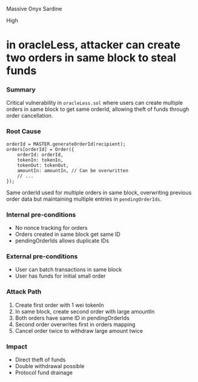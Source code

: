 Massive Onyx Sardine

High

# in oracleLess, attacker can create two orders in same block to steal funds

### Summary

Critical vulnerability in `oracleLess.sol` where users can create multiple orders in same block to get same orderId, allowing theft of funds through order cancellation.

### Root Cause

```solidity
orderId = MASTER.generateOrderId(recipient);
orders[orderId] = Order({
    orderId: orderId,
    tokenIn: tokenIn,
    tokenOut: tokenOut,
    amountIn: amountIn, // Can be overwritten
    // ...
});
```


Same orderId used for multiple orders in same block, overwriting previous order data but maintaining multiple entries in `pendingOrderIds`.

### Internal pre-conditions

- No nonce tracking for orders
- Orders created in same block get same ID
- pendingOrderIds allows duplicate IDs

### External pre-conditions

- User can batch transactions in same block
- User has funds for initial small order

### Attack Path

1. Create first order with 1 wei tokenIn
2. In same block, create second order with large amountIn
3. Both orders have same ID in pendingOrderIds
4. Second order overwrites first in orders mapping
5. Cancel order twice to withdraw large amount twice

### Impact

- Direct theft of funds
- Double withdrawal possible
- Protocol fund drainage
